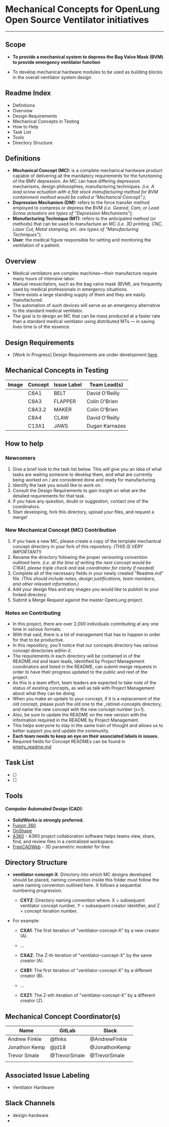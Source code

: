 # Mechanical Concepts for OpenLung Open Source Ventilator initiatives

---

## Scope

- **To provide a mechanical system to depress the Bag Valve Mask (BVM) to provide emergency ventilator function**

- To develop mechanical hardware modules to be used as building blocks in the overall ventilator system design

## Readme Index

- Definitions
- Overview
- Design Requirements
- Mechanical Concepts in Testing
- How to Help
- Task List
- Tools
- Directory Structure

## Definitions

- **Mechanical Concept (MC):** is a complete mechanical hardware product capable of delivering all the mandatory requirements for the functioning of the BMV depression. An MC can have differing depression mechanisms, design philosophies, manufacturing techniques. *(i.e. A lead screw actuation with a flat stock manufacturing method for BVM containment method would be called a "Mechanical Concept".);*
- **Depression Mechanism (DM):** refers to the force transfer method employed to compress or depress the BVM *(i.e. Geared, Cam, or Lead Screw actuators are types of "Depression Mechanisms");*
- **Manufacturing Technique (MT)**: refers to the anticipated method (or methods) that can be used to manufacture an MC *(i.e. 3D printing, CNC, Laser Cut, Metal stamping, etc. are types of "Manufacturing Techniques");*
- **User**: the medical figure responsible for setting and monitoring the ventilation of a patient.

## Overview

- Medical ventilators are complex machines—their manufacture require many hours of intensive labor. 
- Manual resuscitators, such as the bag valve mask (BVM), are frequently used by medical professionals in emergency situations.
- There exists a large standing supply of them and they are easily manufactured.
- The automation of such devices will serve as an emergency alternative to the standard medical ventilator.
- The goal is to design an MC that can be mass produced at a faster rate than a standard medical ventilator using distributed MTs — in saving lives time is of the essence.

## Design Requirements

- [Work In Progress] Design Requirements are under development [here](/requirements).

## Mechanical Concepts in Testing

| Image | Concept | Issue Label | Team Lead(s) |
|---|---|---|---|
| | C6A1 | BELT | David O'Reilly |
| | C8A3 | FLAPPER | Colin O'Brien |
| | C8A3.2 | MAKER | Colin O'Brien |
| | C8A4 | CLAW | David O'Reilly |
| | C13A1 | JAWS | Dugan Karnazes |

## How to help

### Newcomers

1.  Give a brief look to the task list below. This will give you an idea of what tasks are waiting someone to develop them, and what are currently being worked on / are considered done and ready for manufacturing.
2.  Identify the task you would like to work on.
3.  Consult the Design Requirements to gain insight on what are the detailed requirements for that task.
4.  If you have any question, doubt or suggestion, contact one of the coordinators.
5.  Start developing, fork this directory, upload your files, and request a merge!

### New Mechanical Concept (MC) Contribution

1. If you have a new MC, please create a copy of the template mechanical concept directory in your fork of this repository. *(THIS IS VERY IMPORTANT!)*
2. Rename the directory following the proper versioning convention outlined here. *(i.e. at the time of writing the next concept would be C16A1, please triple check and ask coordinator for clarity if needed)*
3. Complete all of the necessary fields in your newly created "Readme.md" file. *(This should include notes, design justifications, team members, and other relevant information.)*
4. Add your design files and any images you would like to publish to your forked directory.
5. Submit a Merge Request against the master OpenLung project.

### Notes on Contributing

- In this project, there are over 2,000 individuals contributing at any one time in various formats.
- With that said, there is a lot of management that has to happen in order for that to be productive.
- In this repository, you'll notice that our concepts directory has various concept directories within it.
- The requirements in each directory will be contained in of the README.md and team leads, identified by Project Management coordinators and listed in the README, can submit merge requests in order to have their progress updated to the public and rest of the project.
- As this is a team effort, team leaders are expected to take note of the status of existing concepts, as well as talk with Project Management about what they can be doing.
- When you make an update to your concept, if it is a replacement of the old concept, please push the old one to the _retired-concepts directory, and name the new concept with the new concept number (x+1).
- Also, be sure to update the README on the new version with the information required in the README by Project Management.
- This helps everyone to stay in the same train of thought and allows us to better support you and update the community.
- **Each team needs to keep an eye on their associated labels in issues.**
- Required fields for Concept READMEs can be found in [empty_readme.md](concepts/empty_readme.md)

## Task List

* [ ]  
* [ ]  

## Tools

#### Computer Automated Design (CAD):
- **SolidWorks is strongly preferred.**
- [Fusion 360](https://www.autodesk.com/products/fusion-360/mechanical-engineer)
- [OnShape](https://www.onshape.com/)
- [A360](https://www.autodesk.com/products/a360/features) - A360 project collaboration software helps teams view, share, find, and review files in a centralized workspace.
- [FreeCADWeb](https://www.freecadweb.org/) - 3D parametric modeler for free

## Directory Structure

- **ventilator-concept-X**: Directory into which MC designs developed should be placed, naming convention inside this folder must follow the same naming convention outlined here. X follows a sequential numbering progression.
	- **CXYZ**: Directory naming convention where: X = subsequent ventilator concept number, Y = subsequent creator identifier, and Z = concept iteration number.

- For example:
    - **CXA1**: The first iteration of "ventilator-concept-X" by a new creator (A).
    - ...
    - **CXAZ**: The Z-th iteration of "ventilator-concept-X" by the same creator (A).

    - **CXB1**: The first iteration of "ventilator-concept-X" by a different creator (B).
    - ...
	- **CXZ1**: The Z-eth iteration of "ventilator-concept-X" by a different creator (Z).

## Mechanical Concept Coordinator(s)

| Name | GitLab | Slack |
|---|---|---|
| Andrew Finkle | @finks | @AndrewFinkle |
| Jonathon Kemp | @jd18 | @JonathonKemp |
| Trevor Smale | @TrevorSmale | @TrevorSmale |
| | | |

## Associated Issue Labeling

- Ventilator Hardware

## Slack Channels

- design-hardware
- 